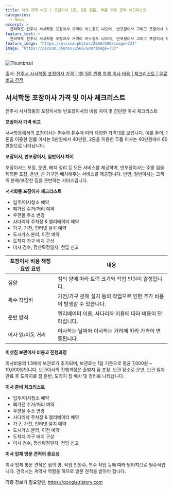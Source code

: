 ```yaml
---
title: 이사 가격 비교 | 포장이사 1톤, 5톤 원룸, 투룸 무료 견적 체크리스트
categories:
  - News
excerpt: >
  전라북도 전주시 서서학동 포장이사 가격이 어느정도 나오며, 반포장이사 그리고 포장이사 차이점을 알아보겠습니다. 1톤 2톤 5톤 원룸 투룸 경우 이사 비용은 어느정도 되며, 어디서 무료 비교 견적을 받아 보실 수 있는지 간단한 이사 체크리스트와 함께 알아보겠습니다.전주시 서서학동 포장이사 가격 무료 살펴보기 👈 클릭전주시 서서학동 포장이사 평균 이사 비용평수전주시 서서학동 평균 이사 비용원룸 이사9평 이하 (1톤)5만원 ~ 40만원투룸 이사10 ~ 15평 (2톤)40만원 ~ 60만원투룸/쓰리룸 이사16평 ~ 20평 (2.5톤)60만원 ~ 100만원쓰리룸 이사21평 (5톤) ~80만원 ~ 130만원우리집 무료 이사견적 받기 👈 클릭포장이사, 반포장이사, 일반이사 차이점서서학동에서 이사를 생각 중이시라면 ..
feature_text: >
  전라북도 전주시 서서학동 포장이사 가격이 어느정도 나오며, 반포장이사 그리고 포장이사 차이점을 알아보겠습니다. 1톤 2톤 5톤 원룸 투룸 경우 이사 비용은 어느정도 되며, 어디서 무료 비교 견적을 받아 보실 수 있는지 간단한 이사 체크리스트와 함께 알아보겠습니다.전주시 서서학동 포장이사 가격 무료 살펴보기 👈 클릭전주시 서서학동 포장이사 평균 이사 비용평수전주시 서서학동 평균 이사 비용원룸 이사9평 이하 (1톤)5만원 ~ 40만원투룸 이사10 ~ 15평 (2톤)40만원 ~ 60만원투룸/쓰리룸 이사16평 ~ 20평 (2.5톤)60만원 ~ 100만원쓰리룸 이사21평 (5톤) ~80만원 ~ 130만원우리집 무료 이사견적 받기 👈 클릭포장이사, 반포장이사, 일반이사 차이점서서학동에서 이사를 생각 중이시라면 ..
feature_image: "https://picsum.photos/2560/600?image=733"
image: "https://picsum.photos/2560/600?image=733"
---
```


![Thumbnail](https://img1.daumcdn.net/thumb/R800x0/?scode=mtistory2&fname=https%3A%2F%2Fblog.kakaocdn.net%2Fdn%2FpOtRR%2FbtsG9D9squ7%2F3b8xRhndKOqv0H5mpYaezK%2Fimg.webp)

<p>출처: <a href="https://qoogle.tistory.com/8804" rel="dofollow">전주시 서서학동 포장이사 가격 | 1톤 5톤 원룸 투룸 이사 비용 | 체크리스트 | 무료 비교 견적</a> </p>

## 서서학동 포장이사 가격 및 이사 체크리스트

전주시 서서학동의 포장이사와 반포장이사의 비용 차이 및 간단한 이사 체크리스트

**포장이사 가격 비교**

서서학동에서의 포장이사는 평수와 톤수에 따라 다양한 가격대를 보입니다. 예를 들어, 1톤을 이용한 원룸 이사는 5만원에서 40만원, 2톤을
이용한 투룸 이사는 40만원에서 60만원으로 나타납니다.

**포장이사, 반포장이사, 일반이사 차이**

포장이사는 포장, 운반, 배치 정리 등 모든 서비스를 제공하며, 반포장이사는 주방 짐을 제외한 포장, 운반, 큰 가구만 배치해주는 서비스를
제공합니다. 반면, 일반이사는 고객이 분해/포장한 짐을 운반하는 서비스입니다.

**서서학동 포장이사 체크리스트**

  * 입주/이사청소 예약
  * 폐가전 수거/처리 예약
  * 우편물 주소 변경
  * 사다리차 주차장 & 엘리베이터 예약
  * 가구, 가전, 인터넷 설치 예약
  * 도시가스 분리, 이전 예약
  * 도착지 가구 배치 구상
  * 이사 검수, 정산확정일자, 전입 신고

**포장이사 비용 책정 요인** **요인** | **내용**  
---|---  
짐양 | 짐의 양에 따라 트럭 크기와 작업 인원이 결정됩니다.  
특수 작업비 | 가전/가구 분해 설치 등의 작업으로 인한 추가 비용이 발생할 수 있습니다.  
운반 방식 | 엘리베이터 이용, 사다리차 이용에 따라 비용이 달라집니다.  
이사 일/이동 거리 | 이사하는 날짜와 이사하는 거리에 따라 가격이 변동됩니다.  
**이삿짐 보관이사 비용과 진행과정**

이사비용의 1.5배에 보관료가 추가되며, 보관료는 1일 기준으로 평균 7,000원 ~ 10,000원입니다. 보관이사의 진행과정은 출발지 짐
포장, 보관 장소로 운반, 보관 일자 만료 후 도착지로 짐 운반, 도착지 짐 배치 및 정리로 나타납니다.

**이사 준비 체크리스트**

  * 입주/이사청소 예약
  * 폐가전 수거/처리 예약
  * 우편물 주소 변경
  * 사다리차 주차장 & 엘리베이터 예약
  * 가구, 가전, 인터넷 설치 예약
  * 도시가스 분리, 이전 예약
  * 도착지 가구 배치 구상
  * 이사 검수, 정산확정일자, 전입 신고

**이사 업체 방문 견적의 중요성**

이사 업체 방문 견적은 짐의 양, 작업 인원수, 특수 작업 등에 따라 달라지므로 필수적입니다. 견적서는 계약서 역할을 하므로 방문 견적을
받아야 합니다.



 

각종 정보가 필요할땐, <a href="https://qoogle.tistory.com" rel="dofollow">https://qoogle.tistory.com</a>


